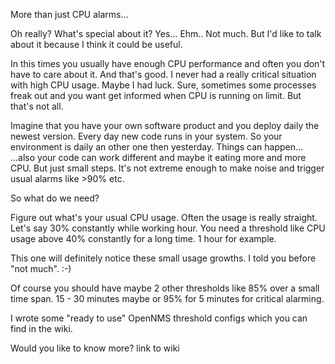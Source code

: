 
More than just CPU alarms...

Oh really? What's special about it?
Yes... Ehm.. Not much.
But I'd like to talk about it because I think it could be useful.

In this times you usually have enough CPU performance and often you don't have to care about it.
And that's good.
I never had a really critical situation with high CPU usage.
Maybe I had luck.
Sure, sometimes some processes freak out and you want get informed when CPU is running on limit.
But that's not all.

Imagine that you have your own software product and you deploy daily the newest version.
Every day new code runs in your system.
So your environment is daily an other one then yesterday.
Things can happen...
...also your code can work different and maybe it eating more and more CPU.
But just small steps.
It's not extreme enough to make noise and trigger usual alarms like >90% etc.

So what do we need?

Figure out what's your usual CPU usage.
Often the usage is really straight.
Let's say 30% constantly while working hour.
You need a threshold like CPU usage above 40% constantly for a long time.
1 hour for example.

This one will definitely notice these small usage growths.
I told you before "not much". :-)

Of course you should have maybe 2 other thresholds like 85% over a small time span.
15 - 30 minutes maybe or 95% for 5 minutes for critical alarming.

I wrote some "ready to use" OpenNMS threshold configs which you can find in the wiki.

Would you like to know more? link to wiki
